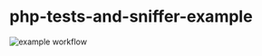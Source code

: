 # php-tests-and-sniffer-example
![example workflow](https://github.com/DamienCahill/php-tests-and-sniffer-example/actions/workflows/ci.yml/badge.svg)


